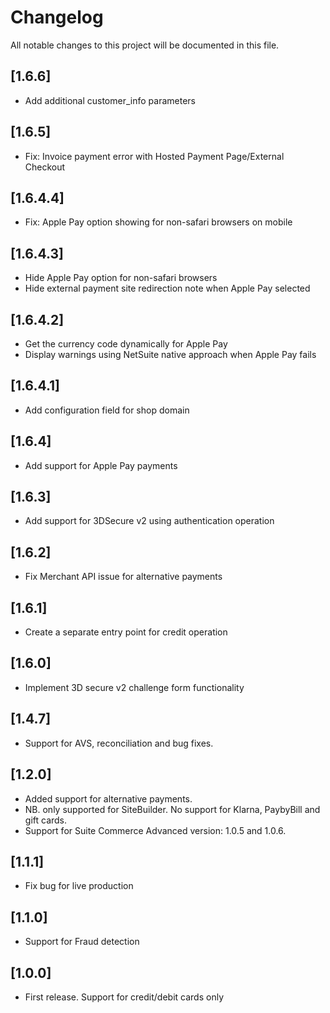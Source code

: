 # Changelog
All notable changes to this project will be documented in this file.

## [1.6.6]
- Add additional customer_info parameters

## [1.6.5]
- Fix: Invoice payment error with Hosted Payment Page/External Checkout

## [1.6.4.4]
- Fix: Apple Pay option showing for non-safari browsers on mobile

## [1.6.4.3]
- Hide Apple Pay option for non-safari browsers
- Hide external payment site redirection note when Apple Pay selected

## [1.6.4.2]
- Get the currency code dynamically for Apple Pay
- Display warnings using NetSuite native approach when Apple Pay fails

## [1.6.4.1]
- Add configuration field for shop domain

## [1.6.4]
- Add support for Apple Pay payments

## [1.6.3]
- Add support for 3DSecure v2 using authentication operation

## [1.6.2]
- Fix Merchant API issue for alternative payments

## [1.6.1]
- Create a separate entry point for credit operation

## [1.6.0]
- Implement 3D secure v2 challenge form functionality

## [1.4.7]
- Support for AVS, reconciliation and bug fixes.

## [1.2.0]
- Added support for alternative payments.
- NB. only supported for SiteBuilder. No support for Klarna, PaybyBill and gift cards.
- Support for Suite Commerce Advanced version: 1.0.5 and 1.0.6.

## [1.1.1]
- Fix bug for live production

## [1.1.0]
- Support for Fraud detection

## [1.0.0]
- First release. Support for credit/debit cards only